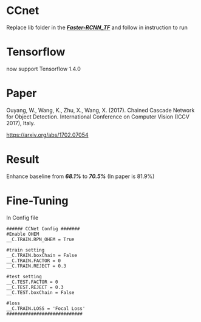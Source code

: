 # CCnet
Replace lib folder in the [***Faster-RCNN_TF***](https://github.com/smallcorgi/Faster-RCNN_TF) and follow in instruction to run

# Tensorflow
now support Tensorflow 1.4.0

# Paper
Ouyang, W., Wang, K., Zhu, X., Wang, X. (2017). Chained Cascade Network for Object Detection. International Conference on Computer Vision (ICCV 2017), Italy.

https://arxiv.org/abs/1702.07054


# Result
Enhance baseline from ***68.1%*** to ***70.5%*** (In paper is 81.9%)

# Fine-Tuning
In Config file

```
###### CCNet Config #######
#Enable OHEM
__C.TRAIN.RPN_OHEM = True

#train setting
__C.TRAIN.boxChain = False
__C.TRAIN.FACTOR = 0
__C.TRAIN.REJECT = 0.3

#test setting
__C.TEST.FACTOR = 0
__C.TEST.REJECT = 0.3
__C.TEST.boxChain = False

#loss
__C.TRAIN.LOSS = 'Focal Loss'
############################
```

